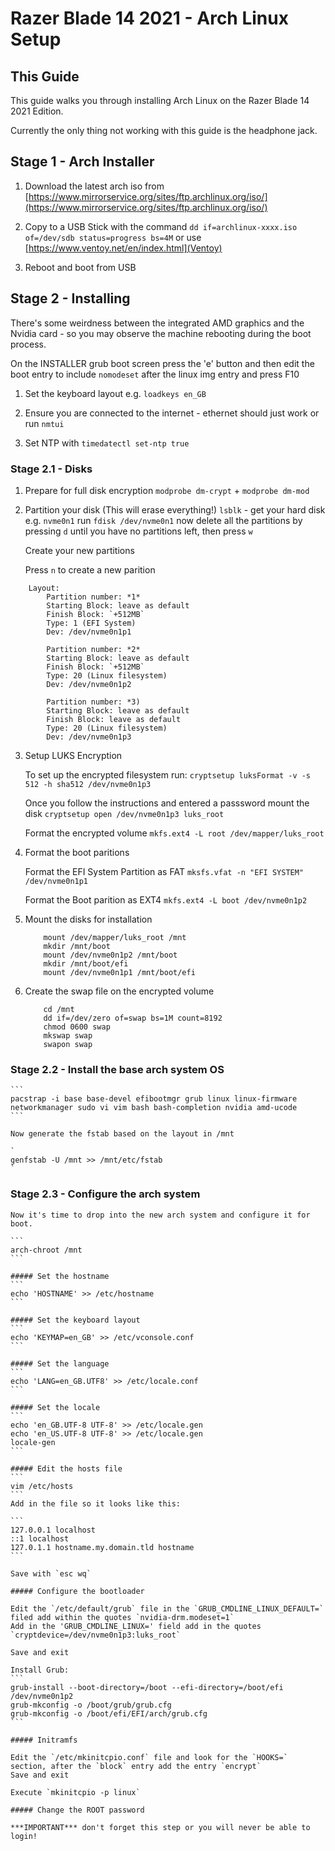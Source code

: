 # Razer Blade 14 2021 - Arch Linux Setup

## This Guide

This guide walks you through installing Arch Linux on the Razer Blade 14 2021 Edition.

Currently the only thing not working with this guide is the headphone jack.

## Stage 1 - Arch Installer

1.	Download the latest arch iso from [https://www.mirrorservice.org/sites/ftp.archlinux.org/iso/](https://www.mirrorservice.org/sites/ftp.archlinux.org/iso/)

2.  Copy to a USB Stick with the command `dd if=archlinux-xxxx.iso of=/dev/sdb status=progress bs=4M`  or use [https://www.ventoy.net/en/index.html](Ventoy)

3.  Reboot and boot from USB


## Stage 2 - Installing

There's some weirdness between the integrated AMD graphics and the Nvidia card - so you may observe the machine rebooting during the boot process.

On the INSTALLER grub boot screen press the 'e' button and then edit the boot entry to include `nomodeset` after the linux img entry and press F10

1. Set the keyboard layout e.g. `loadkeys en_GB`

2. Ensure you are connected to the internet - ethernet should just work or run `nmtui`

3. Set NTP with `timedatectl set-ntp true`

### Stage 2.1 - Disks

1.	Prepare for full disk encryption `modprobe dm-crypt` + `modprobe dm-mod`

2.  Partition your disk (This will erase everything!)
	`lsblk` - get your hard disk e.g. `nvme0n1`
	run `fdisk /dev/nvme0n1`
	now delete all the partitions by pressing `d` until you have no partitions left, then press `w`

	Create your new partitions

	Press `n` to create a new parition

```
	Layout:
		Partition number: *1* 
		Starting Block: leave as default
		Finish Block: `+512MB`
		Type: 1 (EFI System)
		Dev: /dev/nvme0n1p1

		Partition number: *2*
		Starting Block: leave as default
		Finish Block: `+512MB`
		Type: 20 (Linux filesystem)
		Dev: /dev/nvme0n1p2

		Partition number: *3)
		Starting Block: leave as default
		Finish Block: leave as default
		Type: 20 (Linux filesystem)
		Dev: /dev/nvme0n1p3
```


3. 	Setup LUKS Encryption
	
	To set up the encrypted filesystem run:
	`cryptsetup luksFormat -v -s 512 -h sha512 /dev/nvme0n1p3`

	Once you follow the instructions and entered a passsword mount the disk
	`cryptsetup open /dev/nvme0n1p3 luks_root`

	Format the encrypted volume
	`mkfs.ext4 -L root /dev/mapper/luks_root`

4.	Format the boot paritions

	Format the EFI System Partition as FAT 
	`mksfs.vfat -n "EFI SYSTEM" /dev/nvme0n1p1`

	Format the Boot parition as EXT4
	`mkfs.ext4 -L boot /dev/nvme0n1p2`

5.	Mount the disks for installation
	```
		mount /dev/mapper/luks_root /mnt
		mkdir /mnt/boot
		mount /dev/nvme0n1p2 /mnt/boot
		mkdir /mnt/boot/efi
		mount /dev/nvme0n1p1 /mnt/boot/efi
	```

6.	Create the swap file on the encrypted volume
	```
		cd /mnt
		dd if=/dev/zero of=swap bs=1M count=8192
		chmod 0600 swap
		mkswap swap
		swapon swap
	```

### Stage 2.2 - Install the base arch system OS

	```
	pacstrap -i base base-devel efibootmgr grub linux linux-firmware networkmanager sudo vi vim bash bash-completion nvidia amd-ucode
	```
	
	Now generate the fstab based on the layout in /mnt
	
	`
	genfstab -U /mnt >> /mnt/etc/fstab
	`

### Stage 2.3 - Configure the arch system

    Now it's time to drop into the new arch system and configure it for boot.

    ```
    arch-chroot /mnt
    ```

    ##### Set the hostname
    ```
    echo 'HOSTNAME' >> /etc/hostname
    ```

    ##### Set the keyboard layout
    ```
    echo 'KEYMAP=en_GB' >> /etc/vconsole.conf
    ```

    ##### Set the language
    ```
    echo 'LANG=en_GB.UTF8' >> /etc/locale.conf
    ```

    ##### Set the locale
    ```
    echo 'en_GB.UTF-8 UTF-8' >> /etc/locale.gen
    echo 'en_US.UTF-8 UTF-8' >> /etc/locale.gen
    locale-gen
    ```

    ##### Edit the hosts file
    ```
    vim /etc/hosts
    ```
    Add in the file so it looks like this:

    ```
    127.0.0.1 localhost
    ::1 localhost
    127.0.1.1 hostname.my.domain.tld hostname
    ```

    Save with `esc wq`

    ##### Configure the bootloader

    Edit the `/etc/default/grub` file in the `GRUB_CMDLINE_LINUX_DEFAULT=` filed add within the quotes `nvidia-drm.modeset=1`
    Add in the 'GRUB_CMDLINE_LINUX=' field add in the quotes `cryptdevice=/dev/nvme0n1p3:luks_root`

    Save and exit

  	Install Grub:
  	```
  	grub-install --boot-directory=/boot --efi-directory=/boot/efi /dev/nvme0n1p2
  	grub-mkconfig -o /boot/grub/grub.cfg
  	grub-mkconfig -o /boot/efi/EFI/arch/grub.cfg
  	```

    ##### Initramfs

    Edit the `/etc/mkinitcpio.conf` file and look for the `HOOKS=` section, after the `block` entry add the entry `encrypt`
    Save and exit

    Execute `mkinitcpio -p linux`

    ##### Change the ROOT password

    ***IMPORTANT*** don't forget this step or you will never be able to login!



